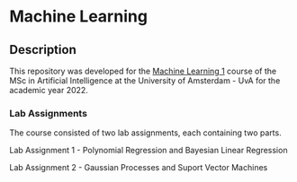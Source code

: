 # Machine Learning

## Description
This repository was developed for the [Machine Learning 1](https://coursecatalogue.uva.nl/xmlpages/page/2022-2023-en/search-course/course/98822)  course of the MSc in Artificial Intelligence at the University of Amsterdam - UvA for the academic year 2022.

### Lab Assignments

The course consisted of two lab assignments, each containing two parts.

Lab Assignment 1 - Polynomial Regression and Bayesian Linear Regression

Lab Assignment 2 - Gaussian Processes and Suport Vector Machines
